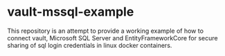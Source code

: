 # vault-mssql-example
This repository is an attempt to provide a working example of how to connect vault, Microsoft SQL Server and EntityFrameworkCore for secure sharing of sql login credentials in linux docker containers.